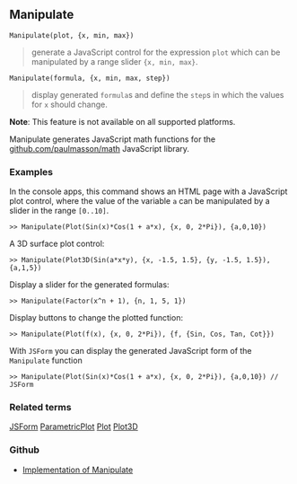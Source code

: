 ## Manipulate

```
Manipulate(plot, {x, min, max})  
```

> generate a JavaScript control for the expression `plot` which can be manipulated by a range slider `{x, min, max}`.


```
Manipulate(formula, {x, min, max, step})  
```

> display generated `formula`s and define the `step`s in which the values for `x` should change.
	 
**Note**: This feature is not available on all supported platforms.

Manipulate generates JavaScript math functions for the [github.com/paulmasson/math](https://github.com/paulmasson/math) JavaScript library. 

### Examples

In the console apps, this command shows an HTML page with a JavaScript plot control, 
where the value of the variable `a` can be manipulated by a slider in the range `[0..10]`.
 
```
>> Manipulate(Plot(Sin(x)*Cos(1 + a*x), {x, 0, 2*Pi}), {a,0,10}) 
```

A 3D surface plot control:

```
>> Manipulate(Plot3D(Sin(a*x*y), {x, -1.5, 1.5}, {y, -1.5, 1.5}), {a,1,5})
```

Display a slider for the generated formulas:

```
>> Manipulate(Factor(x^n + 1), {n, 1, 5, 1})
```

Display buttons to change the plotted function:

```
>> Manipulate(Plot(f(x), {x, 0, 2*Pi}), {f, {Sin, Cos, Tan, Cot}})
```

With `JSForm` you can display the generated JavaScript form of the `Manipulate` function

```
>> Manipulate(Plot(Sin(x)*Cos(1 + a*x), {x, 0, 2*Pi}), {a,0,10}) // JSForm
```

### Related terms 
[JSForm](JSForm.md) [ParametricPlot](ParametricPlot.md) [Plot](Plot.md) [Plot3D](Plot3D.md)

### Github

* [Implementation of Manipulate](https://github.com/axkr/symja_android_library/blob/master/symja_android_library/matheclipse-core/src/main/java/org/matheclipse/core/builtin/ManipulateFunction.java#L1980) 
